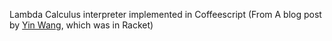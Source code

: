  Lambda Calculus interpreter implemented in Coffeescript (From A blog post by [Yin Wang](http://www.yinwang.org/blog-cn/2012/08/01/interpreter/), which was in Racket)
